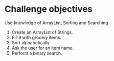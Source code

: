 # Challenge objectives
Use knowledge of ArrayList, Sorting and Searching.

1. Create an ArrayList of Strings.
2. Fill it with grocery items.
3. Sort alphabetically.
4. Ask the user for an item name.
5. Perform a binary search.